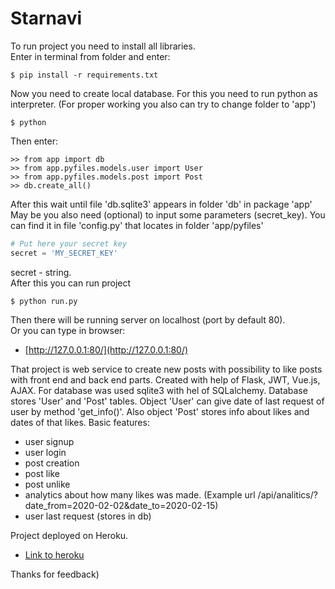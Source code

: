 # Starnavi
To run project you need to install all libraries.<br/>
Enter in terminal from folder and enter:
```
$ pip install -r requirements.txt
```
Now you need to create local database. For this you need to run python as interpreter.
(For proper working you also can try to change folder to 'app')
```
$ python
```
Then enter:
```
>> from app import db
>> from app.pyfiles.models.user import User
>> from app.pyfiles.models.post import Post
>> db.create_all()
```
After this wait until file 'db.sqlite3' appears in folder 'db' in package 'app'
May be you also need (optional) to input some parameters
(secret_key). You can find it in file 'config.py' that locates in folder 'app/pyfiles'
```python
# Put here your secret key
secret = 'MY_SECRET_KEY'

```
secret - string.<br/>
After this you can run project
```
$ python run.py
```
Then there will be running server on localhost (port by default 80).<br/>
Or you can type in browser:

 * [http://127.0.0.1:80/](http://127.0.0.1:80/)

That project is web service to create new posts with possibility to like posts 
with front end and back end parts.
Created with help of Flask, JWT, Vue.js, AJAX. For database was used sqlite3
with hel of SQLalchemy. Database stores 'User' and 'Post' tables.
Object 'User' can give date of last request of user by method 'get_info()'.
Also object 'Post' stores info about likes and dates of that likes.
Basic features:

* user signup
* user login
* post creation
* post like
* post unlike
* analytics about how many likes was made. (Example url /api/analitics/?date_from=2020-02-02&date_to=2020-02-15)
* user last request (stores in db)

Project deployed on Heroku. 
 * [Link to heroku](https://starnavi-task.herokuapp.com/)
 
Thanks for feedback)
